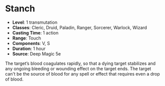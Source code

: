 # Stanch

- **Level**: 1 transmutation
- **Classes**: Cleric, Druid, Paladin, Ranger, Sorcerer, Warlock, Wizard
- **Casting Time**: 1 action
- **Range**: Touch
- **Components**: V, S
- **Duration**: 1 hour
- **Source**: Deep Magic 5e

The target’s blood coagulates rapidly, so that a dying target stabilizes and any ongoing bleeding or wounding effect on the target ends. The target can't be the source of blood for any spell or effect that requires even a drop of blood.


